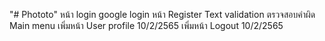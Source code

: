 "# Phototo" 
หน้า login 
google login
หน้า Register
Text validation ตรวจสอบคำผิด
Main menu
เพิ่มหน้า User profile 10/2/2565
เพิ่มหน้า Logout 10/2/2565